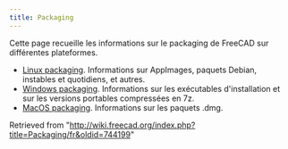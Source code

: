 ```yaml
---
title: Packaging
---
```

Cette page recueille les informations sur le packaging de FreeCAD sur différentes plateformes.

* [Linux packaging](/Linux_packaging/fr "Linux packaging/fr"). Informations sur AppImages, paquets Debian, instables et quotidiens, et autres.
* [Windows packaging](/Windows_packaging "Windows packaging"). Informations sur les exécutables d'installation et sur les versions portables compressées en 7z.
* [MacOS packaging](/MacOS_packaging "MacOS packaging"). Informations sur les paquets .dmg.

Retrieved from "<http://wiki.freecad.org/index.php?title=Packaging/fr&oldid=744199>"